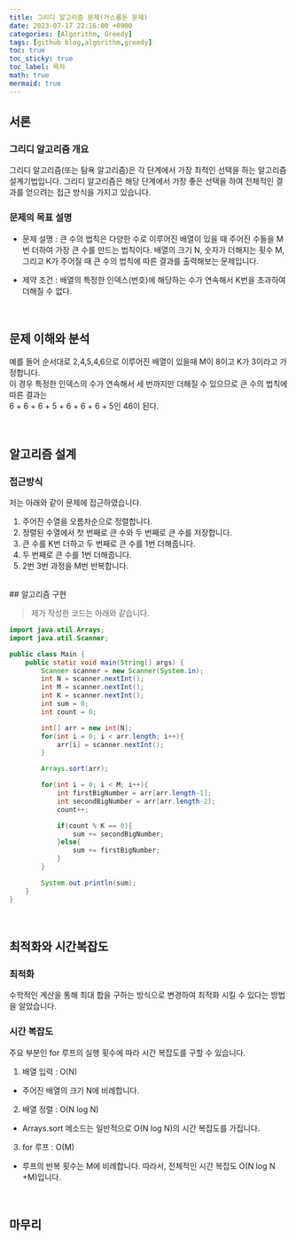 ```yaml
---
title: 그리디 알고리즘 문제(거스름돈 문제)
date: 2023-07-17 22:16:00 +0900
categories: [Algorithm, Greedy]
tags: [github blog,algorithm,greedy]
toc: true
toc_sticky: true
toc_label: 목차
math: true
mermaid: true
---
```


## 서론

### 그리디 알고리즘 개요
그리디 알고리즘(또는 탐욕 알고리즘)은 각 단계에서 가장 최적인 선택을 하는 알고리즘 설계기법입니다.
그리디 알고리즘은 해당 단계에서 가장 좋은 선택을 하여 전체적인 결과를 얻으려는 접근 방식을 가지고 있습니다.

### 문제의 목표 설명
- 문제 설명 : 큰 수의 법칙은 다양한 수로 이루어진 배열이 있을 때 주어진 수들을 M번 더하여 가장 큰 수를 만드는 법칙이다.
배열의 크기 N, 숫자가 더해지는 횟수 M, 그리고 K가 주어질 때 큰 수의 법칙에 따른 결과를 출력해보는 문제입니다.


- 제약 조건 : 배열의 특정한 인덱스(번호)에 해당하는 수가 연속해서 K번을 초과하여 더해질 수 없다.

<br>

## 문제 이해와 분석
예를 들어 순서대로 2,4,5,4,6으로 이루어진 배열이 있을때 M이 8이고 K가 3이라고 가정합니다.   
이 경우 특정한 인덱스의 수가 연속해서 세 번까지만 더해질 수 있으므로 큰 수의 법칙에 따른 결과는   
6 + 6 + 6 + 5 + 6 + 6 + 6 + 5인 46이 된다.

<br>

## 알고리즘 설계

### 접근방식
저는 아래와 같이 문제에 접근하였습니다.
1. 주어진 수열을 오름차순으로 정렬합니다.
2. 정렬된 수열에서 첫 번째로 큰 수와 두 번째로 큰 수를 저장합니다.
2. 큰 수를 K번 더하고 두 번째로 큰 수를 1번 더해줍니다.
3. 두 번째로 큰 수를 1번 더해줍니다.
4. 2번 3번 과정을 M번 반복합니다.

<br>
## 알고리즘 구현

>제가 작성한 코드는 아래와 같습니다.

```java
import java.util.Arrays;
import java.util.Scanner;

public class Main {
    public static void main(String[] args) {
        Scanner scanner = new Scanner(System.in);
        int N = scanner.nextInt();
        int M = scanner.nextInt();
        int K = scanner.nextInt();
        int sum = 0;
        int count = 0;

        int[] arr = new int[N];
        for(int i = 0; i < arr.length; i++){
            arr[i] = scanner.nextInt();
        }

        Arrays.sort(arr);

        for(int i = 0; i < M; i++){
            int firstBigNumber = arr[arr.length-1];
            int secondBigNumber = arr[arr.length-2];
            count++;

            if(count % K == 0){
                sum += secondBigNumber;
            }else{
                sum += firstBigNumber;
            }
        }

        System.out.println(sum);
    }
}
```
<br>

## 최적화와 시간복잡도

### 최적화
수학적인 계산을 통해 최대 합을 구하는 방식으로 변경하여 최적화 시킬 수 있다는 방법을 알았습니다.

### 시간 복잡도
주요 부분인 for 루프의 실행 횟수에 따라 시간 복잡도를 구할 수 있습니다.
1. 배열 입력 : O(N)
- 주어진 배열의 크기 N에 비례합니다.
2. 배열 정렬 : O(N log N)
- Arrays.sort 메소드는 일반적으로 O(N log N)의 시간 복잡도를 가집니다.
3. for 루프 : O(M)
- 루프의 반복 횟수는 M에 비례합니다.
따라서, 전체적인 시간 복잡도 O(N log N +M)입니다.
<br>

## 마무리